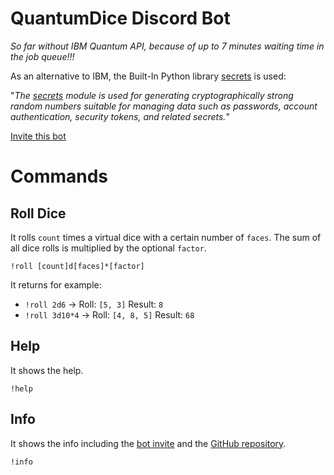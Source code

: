 # QuantumDice Discord Bot

*So far without IBM Quantum API, because of up to 7 minutes waiting time in the job queue!!!*

As an alternative to IBM, the Built-In Python library [secrets](https://docs.python.org/3/library/secrets.html) is used:

"*The [secrets](https://docs.python.org/3/library/secrets.html) module is used for generating cryptographically strong random numbers suitable for managing data such as passwords, account authentication, security tokens, and related secrets.*"

[Invite this bot](https://discordapp.com/oauth2/authorize?client_id=844685330241159170&permissions=8&scope=bot)

# Commands

## Roll Dice

It rolls `count` times a virtual dice with a certain number of `faces`. The sum of all dice rolls is multiplied by the optional `factor`.

`!roll [count]d[faces]*[factor]`

It returns for example:

* `!roll 2d6` -> Roll: `[5, 3]` Result: `8`
* `!roll 3d10*4` -> Roll: `[4, 8, 5]` Result: `68`

## Help

It shows the help.

`!help`

## Info

It shows the info including the [bot invite](https://discordapp.com/oauth2/authorize?client_id=844685330241159170&permissions=8&scope=bot) and the [GitHub repository](https://github.com/InformaticFreak/QuantumDice). 

`!info`
